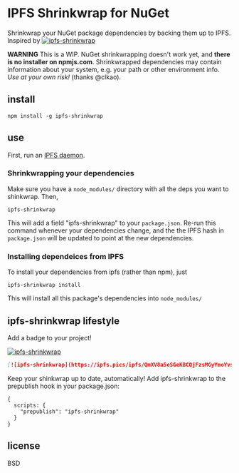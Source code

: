 # IPFS Shrinkwrap for NuGet

Shrinkwrap your NuGet package dependencies by backing them up to IPFS. Inspired by [![ipfs-shrinkwrap](https://ipfs.pics/ipfs/QmXV8a5eSGeKBCQjFzsMGyYmoYvshyX8SYBb9JCTEsr7gE)](https://github.com/elsehow/ipfs-shrinkwrap)

**WARNING** This is a WIP. NuGet shrinkwrapping doesn't work yet, and **there is no installer on npmjs.com**. Shrinkwrapped dependencies may contain information about your system, e.g. your path or other environment info. *Use at your own risk!* (thanks @clkao).

## install

    npm install -g ipfs-shrinkwrap

## use

First, run an [IPFS daemon](https://ipfs.io/).

### Shrinkwrapping your dependencies

Make sure you have a `node_modules/` directory with all the deps you want to shinkwrap. Then,

    ipfs-shrinkwrap

This will add a field "ipfs-shrinkwrap" to your `package.json`.
Re-run this command whenever your dependencies change, and the the IPFS hash in `package.json` will be updated to point at the new dependencies.

### Installing dependeices from IPFS

To install your dependencies from ipfs (rather than npm), just

    ipfs-shrinkwrap install

This will install all this package's dependencies into `node_modules/`

## ipfs-shrinkwrap lifestyle

Add a badge to your project!

[![ipfs-shrinkwrap](https://ipfs.pics/ipfs/QmXV8a5eSGeKBCQjFzsMGyYmoYvshyX8SYBb9JCTEsr7gE)](https://github.com/elsehow/ipfs-shrinkwrap)

```markdown
[![ipfs-shrinkwrap](https://ipfs.pics/ipfs/QmXV8a5eSGeKBCQjFzsMGyYmoYvshyX8SYBb9JCTEsr7gE)](https://github.com/elsehow/ipfs-shrinkwrap)
```
Keep your shinkwrap up to date, automatically! Add ipfs-shrinkwrap to the prepublish hook in your package.json:

```
{ 
  scripts: {
    "prepublish": "ipfs-shrinkwrap"
  }
}
```

## license

BSD
